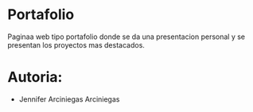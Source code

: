 # Portafolio
Paginaa web tipo portafolio donde se da una presentacion personal y se presentan los proyectos mas destacados. 

# Autoria:
- Jennifer Arciniegas Arciniegas 
